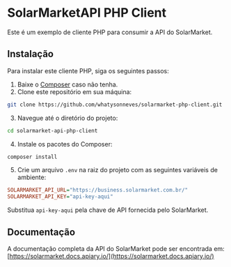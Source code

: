 SolarMarketAPI PHP Client
=========================

Este é um exemplo de cliente PHP para consumir a API do SolarMarket.

Instalação
----------

Para instalar este cliente PHP, siga os seguintes passos:

1.  Baixe o [Composer](https://getcomposer.org/) caso não tenha.
2.  Clone este repositório em sua máquina:

```bash
git clone https://github.com/whatysonneves/solarmarket-php-client.git
```

3.  Navegue até o diretório do projeto:

```bash
cd solarmarket-api-php-client
```

4.  Instale os pacotes do Composer:

```bash
composer install
```

5.  Crie um arquivo `.env` na raiz do projeto com as seguintes variáveis de ambiente:

```ini
SOLARMARKET_API_URL="https://business.solarmarket.com.br/"
SOLARMARKET_API_KEY="api-key-aqui"
```

Substitua `api-key-aqui` pela chave de API fornecida pelo SolarMarket.

Documentação
------------

A documentação completa da API do SolarMarket pode ser encontrada em: [https://solarmarket.docs.apiary.io/](https://solarmarket.docs.apiary.io/)

